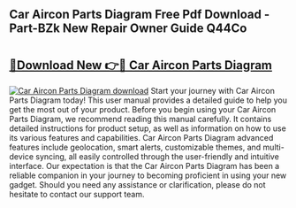 ## Car Aircon Parts Diagram Free Pdf Download - Part-BZk New Repair Owner Guide Q44Co

# <h2><a href="http://dfs1rii.blite.top/?on=Car+Aircon+Parts+Diagram">🔗Download New 👉🔴 Car Aircon Parts Diagram</a></h2>

[![Car Aircon Parts Diagram download](https://i.imgur.com/lujVjoI.png)](http://dfs1rii.blite.top/?on=Car+Aircon+Parts+Diagram)
Start your journey with Car Aircon Parts Diagram today! This user manual provides a detailed guide to help you get the most out of your product. Before you begin using your Car Aircon Parts Diagram, we recommend reading this manual carefully. It contains detailed instructions for product setup, as well as information on how to use its various features and capabilities. Car Aircon Parts Diagram advanced features include geolocation, smart alerts, customizable themes, and multi-device syncing, all easily controlled through the user-friendly and intuitive interface. Our expectation is that the Car Aircon Parts Diagram has been a reliable companion in your journey to becoming proficient in using your new gadget. Should you need any assistance or clarification, please do not hesitate to contact our support team.
